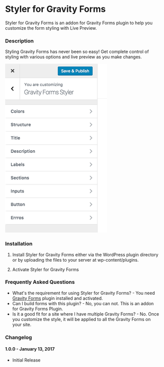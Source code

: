 # Styler for Gravity Forms
Styler for Gravity Forms is an addon for Gravity Forms plugin to help you customize the form styling with Live Preview.

### Description ###
Styling Gravity Forms has never been so easy!
Get complete control of styling with various options and live preview as you make changes.

![gravityforms styler](https://raw.githubusercontent.com/jainnidhi/gravity-form-styler/master/screenshot.png)

### Installation ###

1. Install Styler for Gravity Forms either via the WordPress plugin directory or by uploading the files to your server at wp-content/plugins.

2. Activate Styler for Gravity Forms

### Frequently Asked Questions ###
*   What's the requirement for using Styler for Gravity Forms? - You need [Gravity Forms](http://www.gravityforms.com/) plugin installed and activated.
*   Can I build forms with this plugin? - No, you can not. This is an addon for Gravity Forms Plugin.
*   Is it a good fit for a site where I have multiple Gravity Forms? - No. Once you customize the style, it will be applied to all the Gravity Forms on your site.

### Changelog ###

#### 1.0.0 - January 13, 2017 ####
*   Initial Release
